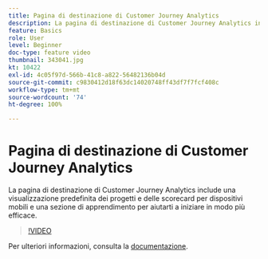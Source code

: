 ```yaml
---
title: Pagina di destinazione di Customer Journey Analytics
description: La pagina di destinazione di Customer Journey Analytics include una visualizzazione predefinita dei progetti e delle scorecard per dispositivi mobili e una sezione di apprendimento per aiutarti a iniziare in modo più efficace.
feature: Basics
role: User
level: Beginner
doc-type: feature video
thumbnail: 343041.jpg
kt: 10422
exl-id: 4c05f97d-566b-41c8-a822-56482136b04d
source-git-commit: c9830412d18f63dc14020748ff43df7f7fcf408c
workflow-type: tm+mt
source-wordcount: '74'
ht-degree: 100%

---
```


# Pagina di destinazione di Customer Journey Analytics

La pagina di destinazione di Customer Journey Analytics include una visualizzazione predefinita dei progetti e delle scorecard per dispositivi mobili e una sezione di apprendimento per aiutarti a iniziare in modo più efficace.

>[!VIDEO](https://video.tv.adobe.com/v/343041/?quality=12&learn=on)

Per ulteriori informazioni, consulta la [documentazione](https://experienceleague.adobe.com/docs/analytics-platform/using/cja-overview/landing.html?lang=it).
